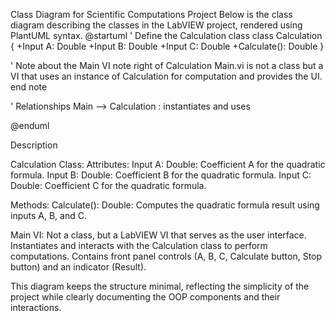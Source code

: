Class Diagram for Scientific Computations Project
Below is the class diagram describing the classes in the LabVIEW project, rendered using PlantUML syntax.
@startuml
' Define the Calculation class
class Calculation {
  +Input A: Double
  +Input B: Double
  +Input C: Double
  +Calculate(): Double
}

' Note about the Main VI
note right of Calculation
  Main.vi is not a class but a VI that uses
  an instance of Calculation for computation
  and provides the UI.
end note

' Relationships
Main --> Calculation : instantiates and uses

@enduml

Description

Calculation Class:
Attributes:
Input A: Double: Coefficient A for the quadratic formula.
Input B: Double: Coefficient B for the quadratic formula.
Input C: Double: Coefficient C for the quadratic formula.


Methods:
Calculate(): Double: Computes the quadratic formula result using inputs A, B, and C.




Main VI:
Not a class, but a LabVIEW VI that serves as the user interface.
Instantiates and interacts with the Calculation class to perform computations.
Contains front panel controls (A, B, C, Calculate button, Stop button) and an indicator (Result).



This diagram keeps the structure minimal, reflecting the simplicity of the project while clearly documenting the OOP components and their interactions.

